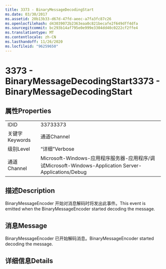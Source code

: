 ```yaml
---
title: 3373 - BinaryMessageDecodingStart
ms.date: 03/30/2017
ms.assetid: 20b13b33-d67d-47fd-aeec-a7fa3fc87c26
ms.openlocfilehash: d43039072b2363eaa0c821becafe2f649dff4dfa
ms.sourcegitcommit: bc293b14af795e0e999e3304dd40c0222cf2ffe4
ms.translationtype: MT
ms.contentlocale: zh-CN
ms.lasthandoff: 11/26/2020
ms.locfileid: "96259650"
---
```

# <a name="3373---binarymessagedecodingstart"></a><span data-ttu-id="b9885-102">3373 - BinaryMessageDecodingStart</span><span class="sxs-lookup"><span data-stu-id="b9885-102">3373 - BinaryMessageDecodingStart</span></span>

## <a name="properties"></a><span data-ttu-id="b9885-103">属性</span><span class="sxs-lookup"><span data-stu-id="b9885-103">Properties</span></span>  
  
|||  
|-|-|  
|<span data-ttu-id="b9885-104">ID</span><span class="sxs-lookup"><span data-stu-id="b9885-104">ID</span></span>|<span data-ttu-id="b9885-105">3373</span><span class="sxs-lookup"><span data-stu-id="b9885-105">3373</span></span>|  
|<span data-ttu-id="b9885-106">关键字</span><span class="sxs-lookup"><span data-stu-id="b9885-106">Keywords</span></span>|<span data-ttu-id="b9885-107">通道</span><span class="sxs-lookup"><span data-stu-id="b9885-107">Channel</span></span>|  
|<span data-ttu-id="b9885-108">级别</span><span class="sxs-lookup"><span data-stu-id="b9885-108">Level</span></span>|<span data-ttu-id="b9885-109">“详细”</span><span class="sxs-lookup"><span data-stu-id="b9885-109">Verbose</span></span>|  
|<span data-ttu-id="b9885-110">通道</span><span class="sxs-lookup"><span data-stu-id="b9885-110">Channel</span></span>|<span data-ttu-id="b9885-111">Microsoft-Windows-应用程序服务器-应用程序/调试</span><span class="sxs-lookup"><span data-stu-id="b9885-111">Microsoft-Windows-Application Server-Applications/Debug</span></span>|  
  
## <a name="description"></a><span data-ttu-id="b9885-112">描述</span><span class="sxs-lookup"><span data-stu-id="b9885-112">Description</span></span>  

 <span data-ttu-id="b9885-113">BinaryMessageEncoder 开始对消息解码时将发出此事件。</span><span class="sxs-lookup"><span data-stu-id="b9885-113">This event is emitted when the BinaryMessageEncoder started decoding the message.</span></span>  
  
## <a name="message"></a><span data-ttu-id="b9885-114">消息</span><span class="sxs-lookup"><span data-stu-id="b9885-114">Message</span></span>  

 <span data-ttu-id="b9885-115">BinaryMessageEncoder 已开始解码消息。</span><span class="sxs-lookup"><span data-stu-id="b9885-115">BinaryMessageEncoder started decoding the message.</span></span>  
  
## <a name="details"></a><span data-ttu-id="b9885-116">详细信息</span><span class="sxs-lookup"><span data-stu-id="b9885-116">Details</span></span>
